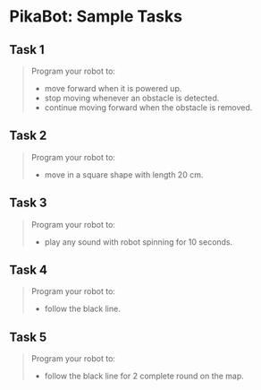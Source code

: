 # PikaBot: Sample Tasks

## Task 1

> Program your robot to:
>
> - move forward when it is powered up.
> - stop moving whenever an obstacle is detected.
> - continue moving forward when the obstacle is removed.

## Task 2

> Program your robot to:
>
> - move in a square shape with length 20 cm.

## Task 3

> Program your robot to:
>
> - play any sound with robot spinning for 10 seconds.

## Task 4

> Program your robot to:
>
> - follow the black line.

## Task 5

> Program your robot to:
>
> - follow the black line for 2 complete round on the map.